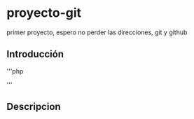 # proyecto-git
primer proyecto, espero no perder las direcciones, git y github

## Introducción

'''php
<?
php phpinfo(); 
?>
'''

## Descripcion
